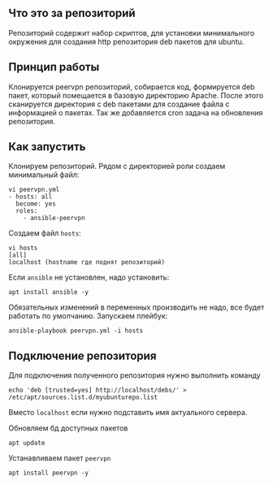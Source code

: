 ## Что это за репозиторий
Репозиторий содержит набор скриптов, для установки минимального окружения для создания http репозитория deb пакетов для ubuntu.

## Принцип работы 
Клонируется peervpn репозиторий, собирается код, формируется deb пакет, который помещается в базовую директорию Apache. После этого сканируется директория с deb пакетами для создание файла с информацией о пакетах. Так же добавляется cron задача на обновления репозитория.

## Как запустить
Клонируем репозиторий. Рядом с директорией роли создаем минимальный файл: 
```
vi peervpn.yml
- hosts: all
  become: yes
  roles:
    - ansible-peervpn
```

Создаем файл `hosts`:
```
vi hosts
[all]
localhost (hostname где поднят репозиторий)
```

Если `ansible` не установлен, надо установить:
```
apt install ansible -y
```

Обязательных изменений в переменных производить не надо, все будет работать по умолчанию.
Запускаем плейбук:
```
ansible-playbook peervpn.yml -i hosts
```

## Подключение репозитория
Для подключения полученного репозитория нужно выполнить команду
```
echo 'deb [trusted=yes] http://localhost/debs/' > /etc/apt/sources.list.d/myubunturepo.list
```
Вместо `localhost` если нужно подставить имя актуального сервера.

Обновляем бд доступных пакетов
```
apt update
```

Устанавливаем пакет `peervpn`
```
apt install peervpn -y
```
